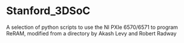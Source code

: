 # Stanford_3DSoC
A selection of python scripts to use the NI PXIe 6570/6571 to program ReRAM, modified from a directory by Akash Levy and Robert Radway
